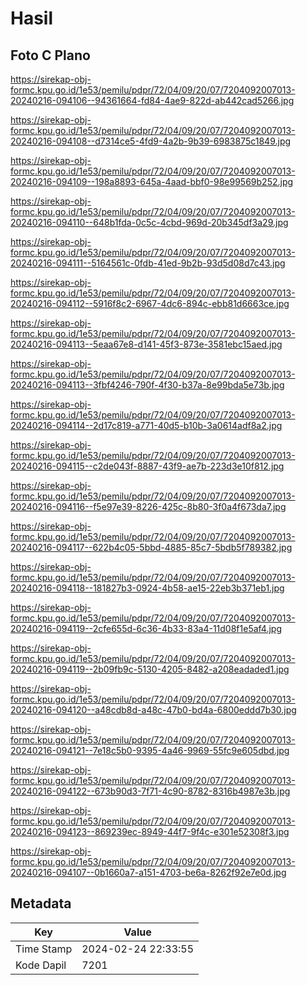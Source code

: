 # Hasil

## Foto C Plano

https://sirekap-obj-formc.kpu.go.id/1e53/pemilu/pdpr/72/04/09/20/07/7204092007013-20240216-094106--94361664-fd84-4ae9-822d-ab442cad5266.jpg

https://sirekap-obj-formc.kpu.go.id/1e53/pemilu/pdpr/72/04/09/20/07/7204092007013-20240216-094108--d7314ce5-4fd9-4a2b-9b39-6983875c1849.jpg

https://sirekap-obj-formc.kpu.go.id/1e53/pemilu/pdpr/72/04/09/20/07/7204092007013-20240216-094109--198a8893-645a-4aad-bbf0-98e99569b252.jpg

https://sirekap-obj-formc.kpu.go.id/1e53/pemilu/pdpr/72/04/09/20/07/7204092007013-20240216-094110--648b1fda-0c5c-4cbd-969d-20b345df3a29.jpg

https://sirekap-obj-formc.kpu.go.id/1e53/pemilu/pdpr/72/04/09/20/07/7204092007013-20240216-094111--5164561c-0fdb-41ed-9b2b-93d5d08d7c43.jpg

https://sirekap-obj-formc.kpu.go.id/1e53/pemilu/pdpr/72/04/09/20/07/7204092007013-20240216-094112--5916f8c2-6967-4dc6-894c-ebb81d6663ce.jpg

https://sirekap-obj-formc.kpu.go.id/1e53/pemilu/pdpr/72/04/09/20/07/7204092007013-20240216-094113--5eaa67e8-d141-45f3-873e-3581ebc15aed.jpg

https://sirekap-obj-formc.kpu.go.id/1e53/pemilu/pdpr/72/04/09/20/07/7204092007013-20240216-094113--3fbf4246-790f-4f30-b37a-8e99bda5e73b.jpg

https://sirekap-obj-formc.kpu.go.id/1e53/pemilu/pdpr/72/04/09/20/07/7204092007013-20240216-094114--2d17c819-a771-40d5-b10b-3a0614adf8a2.jpg

https://sirekap-obj-formc.kpu.go.id/1e53/pemilu/pdpr/72/04/09/20/07/7204092007013-20240216-094115--c2de043f-8887-43f9-ae7b-223d3e10f812.jpg

https://sirekap-obj-formc.kpu.go.id/1e53/pemilu/pdpr/72/04/09/20/07/7204092007013-20240216-094116--f5e97e39-8226-425c-8b80-3f0a4f673da7.jpg

https://sirekap-obj-formc.kpu.go.id/1e53/pemilu/pdpr/72/04/09/20/07/7204092007013-20240216-094117--622b4c05-5bbd-4885-85c7-5bdb5f789382.jpg

https://sirekap-obj-formc.kpu.go.id/1e53/pemilu/pdpr/72/04/09/20/07/7204092007013-20240216-094118--181827b3-0924-4b58-ae15-22eb3b371eb1.jpg

https://sirekap-obj-formc.kpu.go.id/1e53/pemilu/pdpr/72/04/09/20/07/7204092007013-20240216-094119--2cfe655d-6c36-4b33-83a4-11d08f1e5af4.jpg

https://sirekap-obj-formc.kpu.go.id/1e53/pemilu/pdpr/72/04/09/20/07/7204092007013-20240216-094119--2b09fb9c-5130-4205-8482-a208eadaded1.jpg

https://sirekap-obj-formc.kpu.go.id/1e53/pemilu/pdpr/72/04/09/20/07/7204092007013-20240216-094120--a48cdb8d-a48c-47b0-bd4a-6800eddd7b30.jpg

https://sirekap-obj-formc.kpu.go.id/1e53/pemilu/pdpr/72/04/09/20/07/7204092007013-20240216-094121--7e18c5b0-9395-4a46-9969-55fc9e605dbd.jpg

https://sirekap-obj-formc.kpu.go.id/1e53/pemilu/pdpr/72/04/09/20/07/7204092007013-20240216-094122--673b90d3-7f71-4c90-8782-8316b4987e3b.jpg

https://sirekap-obj-formc.kpu.go.id/1e53/pemilu/pdpr/72/04/09/20/07/7204092007013-20240216-094123--869239ec-8949-44f7-9f4c-e301e52308f3.jpg

https://sirekap-obj-formc.kpu.go.id/1e53/pemilu/pdpr/72/04/09/20/07/7204092007013-20240216-094107--0b1660a7-a151-4703-be6a-8262f92e7e0d.jpg


## Metadata

| Key        | Value               |
| ---------- | ------------------- |
| Time Stamp | 2024-02-24 22:33:55 |
| Kode Dapil | 7201                |



